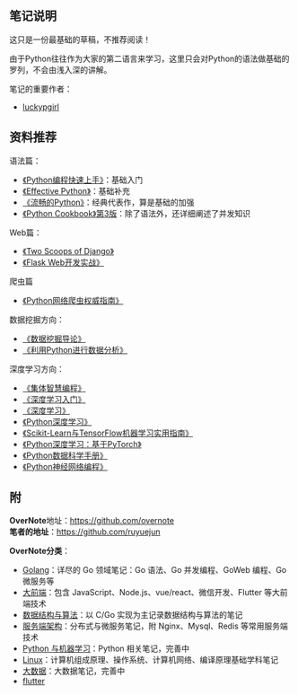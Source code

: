 ## 笔记说明

这只是一份最基础的草稿，不推荐阅读！  

由于Python往往作为大家的第二语言来学习，这里只会对Python的语法做基础的罗列，不会由浅入深的讲解。  

笔记的重要作者：
- [luckypgirl](https://github.com/luckypgirl)   

## 资料推荐

语法篇：
- [《Python编程快速上手》](https://book.douban.com/subject/26836700/)：基础入门
- [《Effective Python》](https://book.douban.com/subject/26709315/)：基础补充
- [《流畅的Python》](https://book.douban.com/subject/27028517/)：经典代表作，算是基础的加强
- [《Python Cookbook》第3版](https://book.douban.com/subject/26381341/)：除了语法外，还详细阐述了并发知识

Web篇：
- [《Two Scoops of Django》](https://book.douban.com/subject/26578004/)
- [《Flask Web开发实战》](https://book.douban.com/subject/30310340/)

爬虫篇
- [《Python网络爬虫权威指南》](https://book.douban.com/subject/33386709/)

数据挖掘方向：
- [《数据挖掘导论》](https://book.douban.com/subject/5286107/)
- [《利用Python进行数据分析》](https://book.douban.com/subject/30283996/)

深度学习方向：
- [《集体智慧编程》](https://book.douban.com/subject/26348921/)
- [《深度学习入门》](https://book.douban.com/subject/30270959/)
- [《深度学习》](https://book.douban.com/subject/27087503/)
- [《Python深度学习》](https://book.douban.com/subject/30293801/)
- [《Scikit-Learn与TensorFlow机器学习实用指南》](https://book.douban.com/subject/27154347/)
- [《Python深度学习：基于PyTorch》](https://book.douban.com/subject/34873001/)
- [《Python数据科学手册》](https://book.douban.com/subject/27667378/)
- [《Python神经网络编程》](https://book.douban.com/subject/30192800/) 

## 附

**OverNote**地址：https://github.com/overnote    
**笔者的地址**：https://github.com/ruyuejun  

**OverNote分类**：  
- [Golang](https://github.com/overnote/over-golang)：详尽的 Go 领域笔记：Go 语法、Go 并发编程、GoWeb 编程、Go 微服务等
- [大前端](https://github.com/overnote/over-javascript)：包含 JavaScript、Node.js、vue/react、微信开发、Flutter 等大前端技术
- [数据结构与算法](https://github.com/overnote/over-algorithm)：以 C/Go 实现为主记录数据结构与算法的笔记
- [服务端架构](https://github.com/overnote/over-server)：分布式与微服务笔记，附 Nginx、Mysql、Redis 等常用服务端技术
- [Python 与机器学习](https://github.com/overnote/over-python)：Python 相关笔记，完善中
- [Linux](https://github.com/overnote/over-linux)：计算机组成原理、操作系统、计算机网络、编译原理基础学科笔记
- [大数据](https://github.com/overnote/over-bigdata)：大数据笔记，完善中
- [flutter](https://github.com/overnote/over-flutter)
